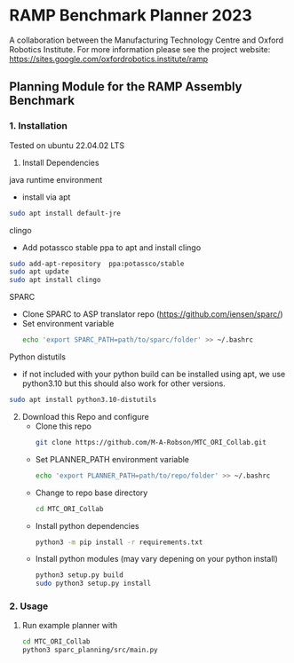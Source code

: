 # RAMP Benchmark Planner 2023

A collaboration between the Manufacturing Technology Centre and Oxford Robotics Institute.
For more information please see the project website: https://sites.google.com/oxfordrobotics.institute/ramp

## Planning Module for the RAMP Assembly Benchmark

### 1. Installation

Tested on ubuntu 22.04.02 LTS

1. Install Dependencies

java runtime environment
   - install via apt
   ```bash
   sudo apt install default-jre
   ```

clingo
   - Add potassco stable ppa to apt and install clingo
   ```bash
   sudo add-apt-repository  ppa:potassco/stable
   sudo apt update
   sudo apt install clingo
   ```

 SPARC
   - Clone SPARC to ASP translator repo (https://github.com/iensen/sparc/)
   - Set environment variable
     ```bash
     echo 'export SPARC_PATH=path/to/sparc/folder' >> ~/.bashrc
     ```

Python distutils
   - if not included with your python build can be installed using apt, we use python3.10 but this should also work for other versions.
   ```bash
   sudo apt install python3.10-distutils
   ```

2. Download this Repo and configure
   - Clone this repo
     ```bash
     git clone https://github.com/M-A-Robson/MTC_ORI_Collab.git
     ```
   - Set PLANNER_PATH environment variable
     ```bash
     echo 'export PLANNER_PATH=path/to/repo/folder' >> ~/.bashrc
     ```
   - Change to repo base directory
     ```bash
     cd MTC_ORI_Collab
     ```
   - Install python dependencies
     ```bash
     python3 -m pip install -r requirements.txt
     ```
   - Install python modules (may vary depening on your python install)
     ```bash
     python3 setup.py build
     sudo python3 setup.py install
     ```

### 2. Usage

1. Run example planner with
   ```bash
   cd MTC_ORI_Collab
   python3 sparc_planning/src/main.py
   ```
